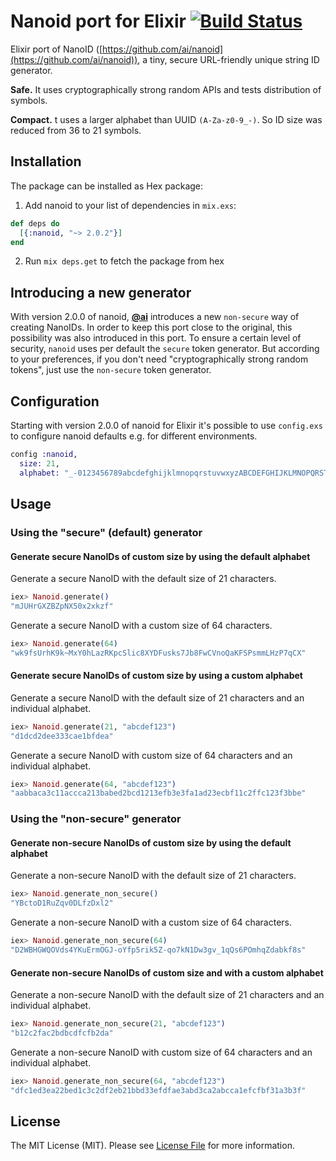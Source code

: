 # Nanoid port for Elixir [![Build Status](https://travis-ci.org/railsmechanic/nanoid.svg?branch=master)](https://travis-ci.org/railsmechanic/nanoid)

Elixir port of NanoID ([https://github.com/ai/nanoid](https://github.com/ai/nanoid)), a tiny, secure URL-friendly unique string ID generator.

**Safe.** It uses cryptographically strong random APIs and tests distribution of symbols.

**Compact.** t uses a larger alphabet than UUID `(A-Za-z0-9_-)`. So ID size was reduced from 36 to 21 symbols.


## Installation

The package can be installed as Hex package:

  1. Add nanoid to your list of dependencies in `mix.exs`:

  ```elixir
  def deps do
    [{:nanoid, "~> 2.0.2"}]
  end
  ```

  2. Run `mix deps.get` to fetch the package from hex

## Introducing a new generator
With version 2.0.0 of nanoid, **[@ai](https://github.com/ai/nanoid)** introduces a new `non-secure` way of creating NanoIDs.
In order to keep this port close to the original, this possibility was also introduced in this port.
To ensure a certain level of security, `nanoid` uses per default the `secure` token generator.
But according to your preferences, if you don't need "cryptographically strong random tokens", just use the `non-secure` token generator.


## Configuration
Starting with version 2.0.0 of nanoid for Elixir it's possible to use `config.exs` to configure nanoid defaults e.g. for different environments.

```elixir
config :nanoid,
  size: 21,
  alphabet: "_-0123456789abcdefghijklmnopqrstuvwxyzABCDEFGHIJKLMNOPQRSTUVWXYZ"
```

## Usage

### Using the "secure" (default) generator
#### Generate secure NanoIDs of custom size by using the default alphabet

Generate a secure NanoID with the default size of 21 characters.
```elixir
iex> Nanoid.generate()
"mJUHrGXZBZpNX50x2xkzf"
```

Generate a secure NanoID with a custom size of 64 characters.
```elixir
iex> Nanoid.generate(64)
"wk9fsUrhK9k~MxY0hLazRKpcSlic8XYDFusks7Jb8FwCVnoQaKFSPsmmLHzP7qCX"
```

#### Generate secure NanoIDs of custom size by using a custom alphabet

Generate a secure NanoID with the default size of 21 characters and an individual alphabet.
```elixir
iex> Nanoid.generate(21, "abcdef123")
"d1dcd2dee333cae1bfdea"
```

Generate a secure NanoID with custom size of 64 characters and an individual alphabet.
```elixir
iex> Nanoid.generate(64, "abcdef123")
"aabbaca3c11accca213babed2bcd1213efb3e3fa1ad23ecbf11c2ffc123f3bbe"
```

### Using the "non-secure" generator
#### Generate non-secure NanoIDs of custom size by using the default alphabet

Generate a non-secure NanoID with the default size of 21 characters.
```elixir
iex> Nanoid.generate_non_secure()
"YBctoD1RuZqv0DLfzDxl2"
```

Generate a non-secure NanoID with a custom size of 64 characters.
```elixir
iex> Nanoid.generate_non_secure(64)
"D2WBHGWQOVds4YKuErmOGJ-oYfp5rik5Z-qo7kN1Dw3gv_1qQs6POmhqZdabkf8s"
```

#### Generate non-secure NanoIDs of custom size and with a custom alphabet

Generate a non-secure NanoID with the default size of 21 characters and an individual alphabet.
```elixir
iex> Nanoid.generate_non_secure(21, "abcdef123")
"b12c2fac2bdbcdfcfb2da"
```

Generate a non-secure NanoID with custom size of 64 characters and an individual alphabet.
```elixir
iex> Nanoid.generate_non_secure(64, "abcdef123")
"dfc1ed3ea22bed1c3c2df2eb21bbd33efdfae3abd3ca2abcca1efcfbf31a3b3f"
```

## License
The MIT License (MIT). Please see [License File](LICENSE.md) for more information.
